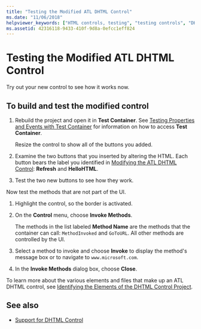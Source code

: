 ```yaml
---
title: "Testing the Modified ATL DHTML Control"
ms.date: "11/06/2018"
helpviewer_keywords: ["HTML controls, testing", "testing controls", "DHTML controls, testing"]
ms.assetid: 42316118-9433-410f-9d8a-0efcc1eff824
---
```

# Testing the Modified ATL DHTML Control

Try out your new control to see how it works now.

## To build and test the modified control

1. Rebuild the project and open it in **Test Container**. See [Testing Properties and Events with Test Container](../mfc/testing-properties-and-events-with-test-container.md) for information on how to access **Test Container**.

   Resize the control to show all of the buttons you added.

1. Examine the two buttons that you inserted by altering the HTML. Each button bears the label you identified in [Modifying the ATL DHTML Control](../atl/modifying-the-atl-dhtml-control.md): **Refresh** and **HelloHTML**.

1. Test the two new buttons to see how they work.

Now test the methods that are not part of the UI.

1. Highlight the control, so the border is activated.

1. On the **Control** menu, choose **Invoke Methods**.

   The methods in the list labeled **Method Name** are the methods that the container can call: `MethodInvoked` and `GoToURL`. All other methods are controlled by the UI.

1. Select a method to invoke and choose **Invoke** to display the method's message box or to navigate to `www.microsoft.com`.

1. In the **Invoke Methods** dialog box, choose **Close**.

To learn more about the various elements and files that make up an ATL DHTML control, see [Identifying the Elements of the DHTML Control Project](../atl/identifying-the-elements-of-the-dhtml-control-project.md).

## See also

- [Support for DHTML Control](../atl/atl-support-for-dhtml-controls.md)
